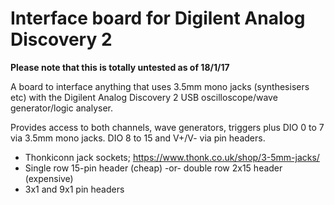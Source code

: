 # Interface board for Digilent Analog Discovery 2

**Please note that this is totally untested as of 18/1/17**

A board to interface anything that uses 3.5mm mono jacks (synthesisers etc) with the Digilent Analog Discovery 2 USB oscilloscope/wave generator/logic analyser.

Provides access to both channels, wave generators, triggers plus DIO 0 to 7 via 3.5mm mono jacks. DIO 8 to 15 and V+/V- via pin headers.

* Thonkiconn jack sockets; https://www.thonk.co.uk/shop/3-5mm-jacks/
* Single row 15-pin header (cheap) -or- double row 2x15 header (expensive)
* 3x1 and 9x1 pin headers
